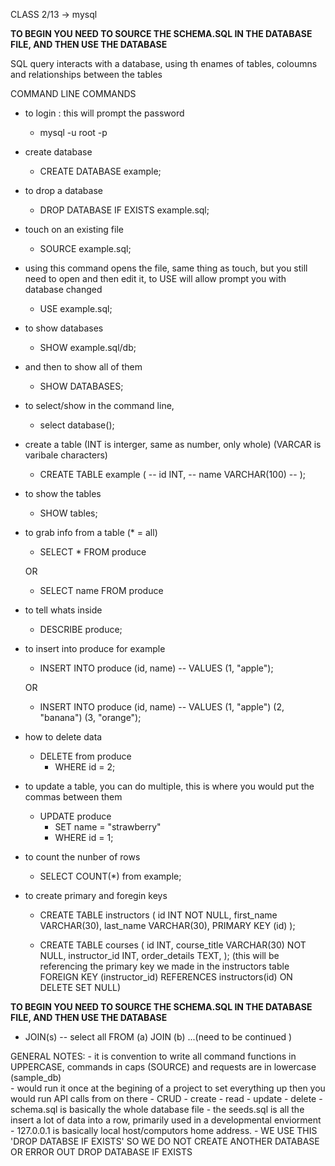 CLASS 2/13 -> mysql 

********TO BEGIN YOU NEED TO SOURCE THE SCHEMA.SQL IN THE DATABASE FILE, AND THEN USE THE DATABASE********

 SQL query interacts with a database, using th enames of tables, coloumns and relationships between the tables 

COMMAND LINE COMMANDS 
- to login : this will prompt the password 
    - mysql -u root -p 
 
- create database 
     - CREATE DATABASE example;

- to drop a database 
    -  DROP DATABASE IF EXISTS example.sql;

- touch on an existing file 
     - SOURCE example.sql;

- using this command opens the file, same thing as touch, but you still need to open and then edit it, to USE will allow prompt you with database changed
    - USE example.sql;

- to show databases 
    - SHOW example.sql/db;
- and then to show all of them 
    - SHOW DATABASES; 

- to select/show in the command line,
    - select database();  

- create a table (INT is interger, same as number, only whole) (VARCAR is varibale characters)
    - CREATE TABLE example (
        -- id INT, 
        -- name VARCHAR(100) 
        -- );

- to show the tables 
    - SHOW tables; 

- to grab info from a table (* = all)
    - SELECT * FROM produce 

    OR 

    - SELECT name FROM produce 

- to tell whats inside 
    - DESCRIBE produce; 

- to insert into produce for example 
    - INSERT INTO produce (id, name)
        -- VALUES (1, "apple"); 

    OR 

    - INSERT INTO produce (id, name)
        -- VALUES 
            (1, "apple")
            (2, "banana")
            (3, "orange"); 

- how to delete data 
    - DELETE from produce 
        - WHERE id = 2; 

- to update a table, you can do multiple, this is where you would put the commas between them 
    - UPDATE produce 
        - SET name = "strawberry"
        - WHERE id = 1; 

- to count the nunber of rows 
    - SELECT COUNT(*) from example; 

- to create primary and foregin keys 

    - CREATE TABLE instructors (
            id INT NOT NULL,
            first_name VARCHAR(30),
            last_name VARCHAR(30),
            PRIMARY KEY (id)
        );

    - CREATE TABLE courses (
            id INT,
            course_title VARCHAR(30) NOT NULL,
            instructor_id INT,
            order_details TEXT,
        );
        (this will be referencing the primary key we made in the instructors table
            FOREIGN KEY (instructor_id) REFERENCES instructors(id) ON DELETE SET NULL)


********TO BEGIN YOU NEED TO SOURCE THE SCHEMA.SQL IN THE DATABASE FILE, AND THEN USE THE DATABASE********
   
   
- JOIN(s)
    --  select all FROM (a) JOIN (b) ...(need to be continued )



GENERAL NOTES: 
    - it is convention to write all command functions in UPPERCASE, commands in caps (SOURCE) and requests are in lowercase (sample_db)  
    - would run it once at the begining of a project to set everything up then you would run API calls from on there 
    - CRUD 
        - create
        - read 
        - update 
        - delete 
    - schema.sql is basically the whole database file 
    - the seeds.sql is all the insert a lot of data into a row, primarily used in a developmental enviorment 
    - 127.0.0.1 is basically local host/computors home address. 
    - WE USE THIS 'DROP DATABSE IF EXISTS' SO WE DO NOT CREATE ANOTHER DATABASE OR ERROR OUT 
        DROP DATABASE IF EXISTS
